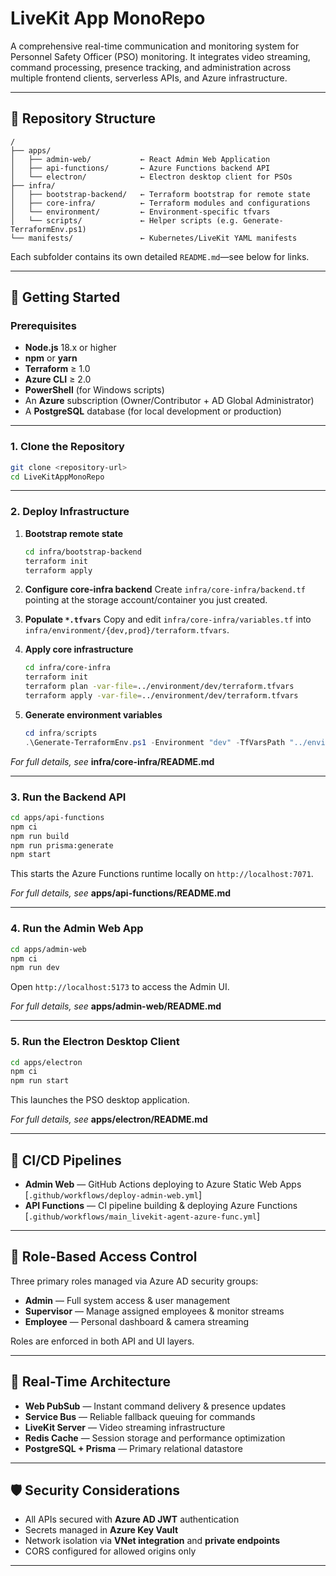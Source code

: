# LiveKit App MonoRepo

A comprehensive real-time communication and monitoring system for Personnel Safety Officer (PSO) monitoring. It integrates video streaming, command processing, presence tracking, and administration across multiple frontend clients, serverless APIs, and Azure infrastructure.

---

## 📁 Repository Structure

```
/
├── apps/
│   ├── admin-web/           ← React Admin Web Application
│   ├── api-functions/       ← Azure Functions backend API
│   └── electron/            ← Electron desktop client for PSOs
├── infra/
│   ├── bootstrap-backend/   ← Terraform bootstrap for remote state
│   ├── core-infra/          ← Terraform modules and configurations
│   └── environment/         ← Environment-specific tfvars
│   └── scripts/             ← Helper scripts (e.g. Generate-TerraformEnv.ps1)
└── manifests/               ← Kubernetes/LiveKit YAML manifests
```

Each subfolder contains its own detailed `README.md`—see below for links.

---

## 🚀 Getting Started

### Prerequisites

* **Node.js** 18.x or higher
* **npm** or **yarn**
* **Terraform** ≥ 1.0
* **Azure CLI** ≥ 2.0
* **PowerShell** (for Windows scripts)
* An **Azure** subscription (Owner/Contributor + AD Global Administrator)
* A **PostgreSQL** database (for local development or production)

---

### 1. Clone the Repository

```bash
git clone <repository-url>
cd LiveKitAppMonoRepo
```

---

### 2. Deploy Infrastructure

1. **Bootstrap remote state**

   ```bash
   cd infra/bootstrap-backend
   terraform init
   terraform apply
   ```
2. **Configure core-infra backend**
   Create `infra/core-infra/backend.tf` pointing at the storage account/container you just created.
3. **Populate `*.tfvars`**
   Copy and edit `infra/core-infra/variables.tf` into `infra/environment/{dev,prod}/terraform.tfvars`.
4. **Apply core infrastructure**

   ```bash
   cd infra/core-infra
   terraform init
   terraform plan -var-file=../environment/dev/terraform.tfvars
   terraform apply -var-file=../environment/dev/terraform.tfvars
   ```
5. **Generate environment variables**

   ```powershell
   cd infra/scripts
   .\Generate-TerraformEnv.ps1 -Environment "dev" -TfVarsPath "../environment/dev/terraform.tfvars"
   ```

*For full details, see* **infra/core-infra/README.md**

---

### 3. Run the Backend API

```bash
cd apps/api-functions
npm ci
npm run build
npm run prisma:generate
npm start
```

This starts the Azure Functions runtime locally on `http://localhost:7071`.

*For full details, see* **apps/api-functions/README.md**

---

### 4. Run the Admin Web App

```bash
cd apps/admin-web
npm ci
npm run dev
```

Open `http://localhost:5173` to access the Admin UI.

*For full details, see* **apps/admin-web/README.md**

---

### 5. Run the Electron Desktop Client

```bash
cd apps/electron
npm ci
npm run start
```

This launches the PSO desktop application.

*For full details, see* **apps/electron/README.md**

---

## 🔄 CI/CD Pipelines

* **Admin Web** — GitHub Actions deploying to Azure Static Web Apps
  \[`.github/workflows/deploy-admin-web.yml`]
* **API Functions** — CI pipeline building & deploying Azure Functions
  \[`.github/workflows/main_livekit-agent-azure-func.yml`]

---

## 🔐 Role-Based Access Control

Three primary roles managed via Azure AD security groups:

* **Admin** — Full system access & user management
* **Supervisor** — Manage assigned employees & monitor streams
* **Employee** — Personal dashboard & camera streaming

Roles are enforced in both API and UI layers.

---

## 📡 Real-Time Architecture

* **Web PubSub** — Instant command delivery & presence updates
* **Service Bus** — Reliable fallback queuing for commands
* **LiveKit Server** — Video streaming infrastructure
* **Redis Cache** — Session storage and performance optimization
* **PostgreSQL + Prisma** — Primary relational datastore

---

## 🛡 Security Considerations

* All APIs secured with **Azure AD JWT** authentication
* Secrets managed in **Azure Key Vault**
* Network isolation via **VNet integration** and **private endpoints**
* CORS configured for allowed origins only

---


